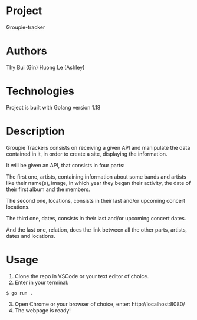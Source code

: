 # Project

Groupie-tracker

# Authors

Thy Bui (Gin)
Huong Le (Ashley)

# Technologies

Project is built with Golang version 1.18

# Description

Groupie Trackers consists on receiving a given API and manipulate the data contained in it, in order to create a site, displaying the information.

It will be given an API, that consists in four parts:

The first one, artists, containing information about some bands and artists like their name(s), image, in which year they began their activity, the date of their first album and the members.

The second one, locations, consists in their last and/or upcoming concert locations.

The third one, dates, consists in their last and/or upcoming concert dates.

And the last one, relation, does the link between all the other parts, artists, dates and locations.

# Usage
1. Clone the repo in VSCode or your text editor of choice.
2. Enter in your terminal: 
```
$ go run .
````
3. Open Chrome or your browser of choice, enter:
http://localhost:8080/
4. The webpage is ready!